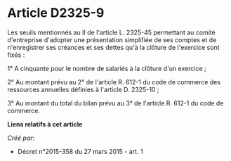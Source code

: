 # Article D2325-9

Les seuils mentionnés au II de l'article L. 2325-45 permettant au comité d'entreprise d'adopter une présentation simplifiée
de ses comptes et de n'enregistrer ses créances et ses dettes qu'à la clôture de l'exercice sont fixés : 

1° A cinquante pour le nombre de salariés à la clôture d'un exercice ; 

2° Au montant prévu au 2° de l'article R. 612-1 du code de commerce des ressources annuelles définies à l'article D.
2325-10 ; 

3° Au montant du total du bilan prévu au 3° de l'article R. 612-1 du code de commerce.

**Liens relatifs à cet article**

_Créé par_:

  - Décret n°2015-358 du 27 mars 2015 - art. 1
